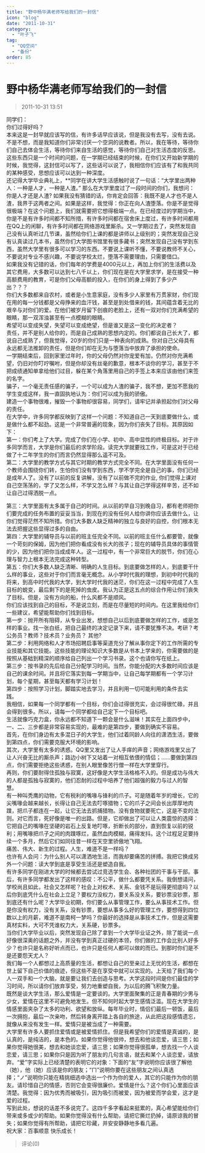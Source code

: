 ```yaml
---
title: "野中杨华满老师写给我们的一封信"
icon: "blog"
date: "2011-10-31"
category:
  - "叶子飞"
tag:
  - "QQ空间"
  - "备份"
order: 85
---
```

# 野中杨华满老师写给我们的一封信
> 2011-10-31 13:51


  
同学们：    
你们过得好吗？    
本来这是一封早就应该写的信，有许多话早应该说，但是我没有去写，没有去说。不是不想，而是我知道你们非常讨厌一个空洞的说教者。所以，我在等待，等待你们自己去体会生活，等待你们来自生活的感觉，等待你们自己对生活态度的反思。这些东西只是一个时间的问题，在一学期已经结束的时候，在你们又开始新学期的时候，我觉得，这封信可以写了，这些话可以说了，我相信你们应该有了和我共同的某种感受，思想应该可以达到一种深度。    
还记得大学毕业典礼上，\*\*同学在讲大学生活感触时说了一句话：“大学里出两种人：一种是人才，一种是人渣。” 那么在大学里度过了一段时间的你们，我想问：你是人才还是人渣? 如果我没有猜错的话，你肯定会回答：我既不是人才也不是人渣，我界于这两者之间。如果是这样，我觉得：你正在向人渣堕落。你是不是觉得很极端？在这个问题上，我们就需要把它想得极端一点。在已经度过的学期当中，你是不是有许多时间都不知所措，有许多时间都在宿舍床上度过，有许多时间都用在QQ上的闲聊，有许多时间都在网络游戏里厮杀。又一学期过去了，突然发现自己没有认真听过几节课，虽然给你们上课的都是讲师以上级别的；突然发现自己没有认真读过几本书，虽然你们大学图书馆里有很多藏书；突然发现自己没有学到东西，虽然大学里有很多可以学习的东西。不要说上课听不懂，不要说教师不关心，不要说对专业不感兴趣，不要说学校太烂，堕落不需要理由，只需要借口。    
如果我没有记错的话，你们每年的学费是4000元以上，再加上你们的生活费以及其它费用，大多数可以达到七八千以上，你们现在是在大学里求学，是在接受一种高额费用的教育，可是你们父母高额的投入，在你们的身上得到了多少产出？？？    
你们大多数都来自农村，或者是小生意家庭，没有多少人家里有万贯家财，你们现在用的每一分钱都是父母挣来的血汗钱，甚至是到处借来的钱，其间蕴含着无比的艰辛与对你们的爱。在他们被岁月留下创痕的老脸上，还有一双对你们充满希望的眼睛，那一双浑浊甚至有一点模糊的眼睛。    
希望可以变成失望，失望可以变成绝望，但是谁又是这一变化的决定者？    
责任，并不是别人给你的，而是自己成熟的思想内定的。你们都说自己长大了，都说自己成熟了，但我觉得，20岁的你们只是一种表向的成熟。你对自己父母具有永远都无法推卸的责任，但是你们却在无为与堕落当中放弃了承担的使命。    
一学期结束后，回到家里过年时，你的父母仍然对你宠爱有加，仍然对你充满希望，仍旧对你叮咛嘱咐，但是你却没有丝毫的歉意，根本不谈你的学习，甚至于不把成绩通知单拿给他们过目，躲在某个角落里用自己的手签上本来应该由他们来签的名字。    
骗子，一个毫无责任感的骗子，一个可以成为人渣的骗子，我不想，更加不愿我的学生变成这样，我一直固执地认为：你们可以成为我的骄傲。    
建造一个事物很难，摧毁一个事物却很容易，同学们，请牢记并承担起你们对父母的责任。    
在大学中，许多同学都反映到了这样一个问题：不知道自己一天到底要做什么，或是做什么都不起劲。这是一个非常普遍的现象，因为你们丧失了目标。其原因如下：    
第一：你们考上了大学。完成了你们在小学、初中、高中显性的终极目标。对于许多同学而言，大学是你们最后的求学阶段。读完大学就要找工作，可是这对于已经做了十二年学生的你们而言仍然显得那么遥不可及。    
第二：大学里的教学方式与其它时期的教学方式完全不同。在大学里面没有任何一个教师会围绕你们转，生怕你们没有学到东西，学不学完全是自己的事，你们已经是成年人了。没有了以前的反复讲解，没有了以前做不完的作业, 你们觉得上课对自己空荡荡的，学了又怎么样，不学又怎么样？与其让自己学得这样辛苦，还不如让自己过得洒脱一点。    
  
第三：大学里面有太多属于自己的时间。从以前的早自习到晚自习，都有老师把你们要完成的任务布置的妥妥当当，到现在的没有任何人给你讲你应该去做什么，让你们觉得茫然不知所措。你们大多数人缺乏精神的独立与良好的自控，你们根本无法去把握这些显得过多的自由。    
第四：大学里的辅导员与以前的班主任完全不同。以前的班主任什么都要管，就像一个苛刻的保姆，因为他们把你看成没有长大的孩子；现在的辅导员具体的事情管的少，因为他们把你当成成年人。这一过程中，有一个非常巨大的脱节，你们在心理与智力上根本无法完成这种转型。    
第五：你们大多数人缺乏清晰、明确的人生目标。到底要做怎样的人，到底要干什么样的事业，这些对于你们而言毫无概念。从小学时代我的理想，到初中时代我的将来，到高中时代我的大学，到大学时代我的迷茫，你们在这一过程中完成了人生目标的蜕变，最后剩下的是死掉的虫皮。我认为正是这五点的综合作用让你们丧失了目标。但是，没有方向的船，什么风都不是顺风。    
你们应该找到自己的目标，不是说立刻，而是在尽量短的时间内。在这里我给你们一些建议，希望能帮助你们找到目标。    
第一步：抛开所有阻碍，从专业出发，想想自己以后到底要做怎样的工作，或是怎样的事业。找一张白纸，把自己最终的决定记录下来，请不要犹豫不决。考研？考公务员？教师？技术员？业务员？ 其他?    
第二步：利用网络和人才市场招聘启事等渠道充分了解从事你定下的工作所需的专业技能和其它技能。这些技能的理论知识大多数是从书本上学来的，你需要做的是按照从基础到精深的顺序给自己列出一个学习书录。这个也请你写在纸上。    
第三步：按书录的先后给自己分配学习时间。当然，你能分配的大多数时间应该是自己的课余时间。并且将它落实到每一学期当中，让自己每学期都有一个学习计划，每个星期，甚至每天都有学习计划！    
第四步：按照学习计划，脚踏实地去学习，并且利用一切可能利用的条件去实践。    
我相信，如果每一个同学都有一个目标，你们会过得很充实，会过得很忙碌，并且会得到很多。所以，请每一个同学都给自己定下一个目标吧。    
生活就像巧克力盒，你永远都不知道下一颗会是什么滋味！其实在上面四步中，一、二、三步都是非常容易实现的，最难的是第四步，要做到确实不容易。    
首先，在你们身边有太多混日子的大学生，他们过着同龄人向往的潇洒生活，要做到第四点，你们需要克服大环境的影响。    
其次，大学里有太多的诱惑。QQ里又发出了让人手痒的声音；网络游戏里又出了让人兴奋无比的厮杀声；路边小树下又站着一对相互依偎的情侣；……要做到第四点，你们需要拒绝这些诱惑，在别人眼里像苦行僧一样在大学里穿行。    
再则，你们要耐得住孤独与寂寞，这好像是大学生活格格不入的。但是成功与伟大的人都是孤独与寂寞的，他们忍耐的过程中培养了他们超强的毅力与过人的智慧。    
有一种叫秃鹰的动物，它有税利的嘴喙与锋利的爪子。可是随着年岁的增长，它的尖嘴喙会越来越长，长得让自己无法去叮啄猎物；它的爪子之间会长出厚厚地肉蹼，把爪子都连在一起，让它无法去抓捕猎物。没有食物就要死亡，这是不变的法则。对它而言，死好像是唯一的出路。但是，它却做出了可以让人类震惊的选择：它把自己的嘴喙在坚硬的岩石上反复地叮啄，折断长的部分，直到恢复以前的锐利；用嘴喙把爪子之间的肉蹼啄烂，虽然血肉模糊，痛得发抖。这个过程足足要持续一个多月，然后它们如同往昔一样在天空里骄傲地飞翔。    
痛苦、伟大、新生的过程。人生，难道不是一样吗？    
也许有人会问：为什么别人可以潇洒地生活，而我却要痛苦的拼搏。我把它换成另外一个问题：读大学到底是享受生活还是塑造自我。    
有许多同学在刚进大学的时候都去尝试过竞选学生会、各种社团的干事与干部。事后，有许多同学都发出了这样的感叹：不公平，做什么都要凭关系。我倒想请问，学校尚且如此，社会又怎样呢？社会上对权术、关系、金钱不是玩得更彻底吗？以后你到底凭什么在社会上立足？要权力没权力，要关系没关系，要钞票没钞票，那到底还有什么呢？大学毕业初期，你们要么从事管理工作，要么从事技术工作。但是你没有权力，没有关系，没有钞票，要想从事多么好的管理工作，要想得到四位数以上的月薪，难道不是南柯一梦吗？你最好的选择是从事技术工作，但是这需要真材实料，大可不凭谁权力大，关系硬，钞票多。    
当你们大学毕业以后，突然发现自己除了拿到一个大学毕业证之外，除了能说一点好像很深奥的话题之外，并没有学到真正过硬的本领，你们做的工作会比别人好多少？也许只是名称好听点而已，也许只是任何人都可以做的而已。到那时你们是不是还要怨天尤人？    
我们每一个人都想过上高质量的生活，都想让自己的至亲过上无忧的生活，都想在世上留下自己价值的痕迹，但这些不是在享受中就可以实现的。上天给了我们每个人一双手和一个大脑，就是要让我们去创造与思考。大学这段时间是你们最佳的学习时间，所以请你们放弃享受，努力地重塑自我，为以后的腾飞积聚力量。    
既然是谈大学生活，那么爱情是一定要谈的。大学里面聚集的正是青春期的少男与少女，爱情在这里不可避免地发生。但不知何时起大学生感情泛滥。现在大学生的情感里面夹杂了太多的功利、欲望和放纵。每年毕业时，情侣们最后一顿饭，最后一次拥抱，最后一次亲吻，然后转身离开踏上各自的旅途，从此把这段感情遗忘，就像从来没有发生一样。爱情只是被当成了一种需要。    
大学里有许多人要抓住爱情或是被爱情抓住。但是我希望你们的爱情是真诚的，是认真的，是纯洁的，是本色的。如果你觉得他很帅，想去和他谈恋爱，请三思；如果你觉得她很美，想去和她谈恋爱，请三思；如果你觉得很孤单，想去找一个人谈恋爱，请三思；如果你只是因为听了朋友的几句言语，就去和某个人谈恋爱，请放弃。“爱”字实际上已经清楚的表明它的对象：下面的“友”字说明你应该很了解他（她），他（她）应该是你的朋友；“ㄇ”说明你要在这些朋友之间认真选择；“ノ”说明你只能在精挑细选中选出一个作为你的爱人，其它的只能作为你的朋友。请珍惜自己的情感，否则它会变得很廉价。爱情是什么？这个你们心里面应该清楚。我觉得：因为优秀而被吸引，因为吸引而被爱，因为被爱而学会爱，这才是爱的过程。    
写到此处，想说的话差不多说完了。这四千多字看起来挺累的，真心希望能给你们带来或多或少的帮助。如果你觉得没有什么帮助，请把它撕烂扔掉，请原谅我的冒失；如果你觉得有所帮助，请把它珍藏，并安安静静地多看几遍。    
祝大家：百事顺意 快乐成长！
> 评论(0)

